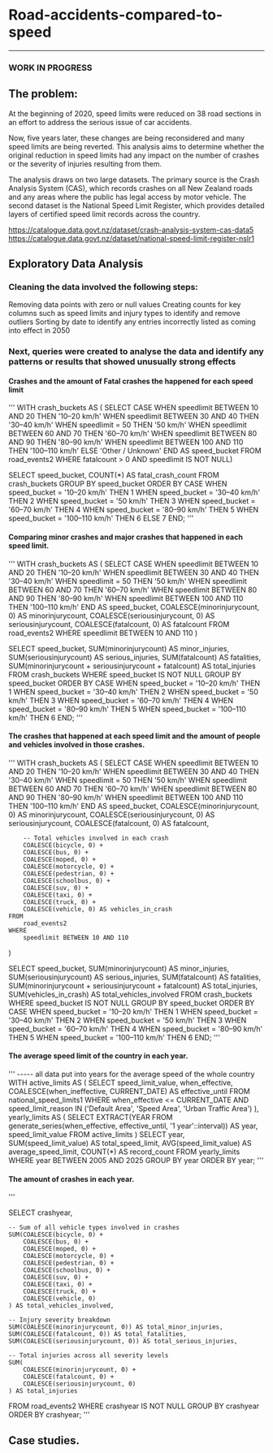 # Road-accidents-compared-to-speed
--------------------------------
### WORK IN PROGRESS

## The problem: 

At the beginning of 2020, speed limits were reduced on 38 road sections in an effort to address the serious issue of car accidents.

Now, five years later, these changes are being reconsidered and many speed limits are being reverted. This analysis aims to determine whether the original reduction in speed limits had any impact on the number of crashes or the severity of injuries resulting from them.

The analysis draws on two large datasets. The primary source is the Crash Analysis System (CAS), which records crashes on all New Zealand roads and any areas where the public has legal access by motor vehicle. The second dataset is the National Speed Limit Register, which provides detailed layers of certified speed limit records across the country.

https://catalogue.data.govt.nz/dataset/crash-analysis-system-cas-data5
https://catalogue.data.govt.nz/dataset/national-speed-limit-register-nslr1 


## Exploratory Data Analysis 

### Cleaning the data involved the following steps:
Removing data points with zero or null values
Creating counts for key columns such as speed limits and injury types to identify and remove outliers
Sorting by date to identify any entries incorrectly listed as coming into effect in 2050


### Next, queries were created to analyse the data and identify any patterns or results that showed unusually strong effects


#### Crashes and the amount of Fatal crashes the happened for each speed limit
'''
WITH crash_buckets AS (
    SELECT
        CASE
            WHEN speedlimit BETWEEN 10 AND 20 THEN '10–20 km/h'
            WHEN speedlimit BETWEEN 30 AND 40 THEN '30–40 km/h'
            WHEN speedlimit = 50 THEN '50 km/h'
            WHEN speedlimit BETWEEN 60 AND 70 THEN '60–70 km/h'
            WHEN speedlimit BETWEEN 80 AND 90 THEN '80–90 km/h'
            WHEN speedlimit BETWEEN 100 AND 110 THEN '100–110 km/h'
            ELSE 'Other / Unknown'
        END AS speed_bucket
    FROM
        road_events2
    WHERE
        fatalcount > 0
        AND speedlimit IS NOT NULL)

SELECT
    speed_bucket,
    COUNT(*) AS fatal_crash_count
FROM
    crash_buckets
GROUP BY
    speed_bucket
ORDER BY
    CASE
        WHEN speed_bucket = '10–20 km/h' THEN 1
        WHEN speed_bucket = '30–40 km/h' THEN 2
        WHEN speed_bucket = '50 km/h' THEN 3
        WHEN speed_bucket = '60–70 km/h' THEN 4
        WHEN speed_bucket = '80–90 km/h' THEN 5
        WHEN speed_bucket = '100–110 km/h' THEN 6
        ELSE 7
    END;
'''

#### Comparing minor crashes and major crashes that happened in each speed limit.
'''
WITH crash_buckets AS (
    SELECT
        CASE
            WHEN speedlimit BETWEEN 10 AND 20 THEN '10–20 km/h'
            WHEN speedlimit BETWEEN 30 AND 40 THEN '30–40 km/h'
            WHEN speedlimit = 50 THEN '50 km/h'
            WHEN speedlimit BETWEEN 60 AND 70 THEN '60–70 km/h'
            WHEN speedlimit BETWEEN 80 AND 90 THEN '80–90 km/h'
            WHEN speedlimit BETWEEN 100 AND 110 THEN '100–110 km/h'
        END AS speed_bucket,
        COALESCE(minorinjurycount, 0) AS minorinjurycount,
        COALESCE(seriousinjurycount, 0) AS seriousinjurycount,
        COALESCE(fatalcount, 0) AS fatalcount
    FROM
        road_events2
    WHERE
        speedlimit BETWEEN 10 AND 110
)

SELECT
    speed_bucket,
    SUM(minorinjurycount) AS minor_injuries,
    SUM(seriousinjurycount) AS serious_injuries,
    SUM(fatalcount) AS fatalities,
    SUM(minorinjurycount + seriousinjurycount + fatalcount) AS total_injuries
FROM
    crash_buckets
WHERE
    speed_bucket IS NOT NULL
GROUP BY
    speed_bucket
ORDER BY
    CASE
        WHEN speed_bucket = '10–20 km/h' THEN 1
        WHEN speed_bucket = '30–40 km/h' THEN 2
        WHEN speed_bucket = '50 km/h' THEN 3
        WHEN speed_bucket = '60–70 km/h' THEN 4
        WHEN speed_bucket = '80–90 km/h' THEN 5
        WHEN speed_bucket = '100–110 km/h' THEN 6
    END;
'''

#### The crashes that happened at each speed limit and the amount of people and vehicles involved in those crashes.

'''
WITH crash_buckets AS (
    SELECT
        CASE
            WHEN speedlimit BETWEEN 10 AND 20 THEN '10–20 km/h'
            WHEN speedlimit BETWEEN 30 AND 40 THEN '30–40 km/h'
            WHEN speedlimit = 50 THEN '50 km/h'
            WHEN speedlimit BETWEEN 60 AND 70 THEN '60–70 km/h'
            WHEN speedlimit BETWEEN 80 AND 90 THEN '80–90 km/h'
            WHEN speedlimit BETWEEN 100 AND 110 THEN '100–110 km/h'
        END AS speed_bucket,
        COALESCE(minorinjurycount, 0) AS minorinjurycount,
        COALESCE(seriousinjurycount, 0) AS seriousinjurycount,
        COALESCE(fatalcount, 0) AS fatalcount,

        -- Total vehicles involved in each crash
        COALESCE(bicycle, 0) +
        COALESCE(bus, 0) +
        COALESCE(moped, 0) +
        COALESCE(motorcycle, 0) +
        COALESCE(pedestrian, 0) +
        COALESCE(schoolbus, 0) +
        COALESCE(suv, 0) +
        COALESCE(taxi, 0) +
        COALESCE(truck, 0) +
        COALESCE(vehicle, 0) AS vehicles_in_crash
    FROM
        road_events2
    WHERE
        speedlimit BETWEEN 10 AND 110
)

SELECT
    speed_bucket,
    SUM(minorinjurycount) AS minor_injuries,
    SUM(seriousinjurycount) AS serious_injuries,
    SUM(fatalcount) AS fatalities,
    SUM(minorinjurycount + seriousinjurycount + fatalcount) AS total_injuries,
    SUM(vehicles_in_crash) AS total_vehicles_involved
FROM
    crash_buckets
WHERE
    speed_bucket IS NOT NULL
GROUP BY
    speed_bucket
ORDER BY
    CASE
        WHEN speed_bucket = '10–20 km/h' THEN 1
        WHEN speed_bucket = '30–40 km/h' THEN 2
        WHEN speed_bucket = '50 km/h' THEN 3
        WHEN speed_bucket = '60–70 km/h' THEN 4
        WHEN speed_bucket = '80–90 km/h' THEN 5
        WHEN speed_bucket = '100–110 km/h' THEN 6
    END;
'''
#### The average speed limit of the country in each year.

'''
----- all data put into years for the average speed of the whole country
WITH active_limits AS (
    SELECT
        speed_limit_value,
        when_effective,
        COALESCE(when_ineffective, CURRENT_DATE) AS effective_until
    FROM national_speed_limits1
    WHERE when_effective <= CURRENT_DATE
      AND speed_limit_reason IN ('Default Area', 'Speed Area', 'Urban Traffic Area')
),
yearly_limits AS (
    SELECT
        EXTRACT(YEAR FROM generate_series(when_effective, effective_until, '1 year'::interval)) AS year,
        speed_limit_value
    FROM active_limits
)
SELECT
    year,
    SUM(speed_limit_value) AS total_speed_limit,
    AVG(speed_limit_value) AS average_speed_limit,
    COUNT(*) AS record_count
FROM yearly_limits
WHERE year BETWEEN 2005 AND 2025
GROUP BY year
ORDER BY year;
'''

#### The amount of crashes in each year.

'''

SELECT
    crashyear,

    -- Sum of all vehicle types involved in crashes
    SUM(COALESCE(bicycle, 0) +
        COALESCE(bus, 0) +
        COALESCE(moped, 0) +
        COALESCE(motorcycle, 0) +
        COALESCE(pedestrian, 0) +
        COALESCE(schoolbus, 0) +
        COALESCE(suv, 0) +
        COALESCE(taxi, 0) +
        COALESCE(truck, 0) +
        COALESCE(vehicle, 0)
    ) AS total_vehicles_involved,

    -- Injury severity breakdown
    SUM(COALESCE(minorinjurycount, 0)) AS total_minor_injuries,
    SUM(COALESCE(fatalcount, 0)) AS total_fatalities,
    SUM(COALESCE(seriousinjurycount, 0)) AS total_serious_injuries,

    -- Total injuries across all severity levels
    SUM(
        COALESCE(minorinjurycount, 0) +
        COALESCE(fatalcount, 0) +
        COALESCE(seriousinjurycount, 0)
    ) AS total_injuries

FROM
    road_events2
WHERE
    crashyear IS NOT NULL
GROUP BY
    crashyear
ORDER BY
    crashyear;
'''


## Case studies. 

